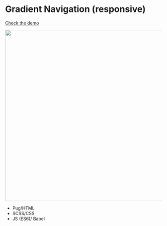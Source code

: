 # Gradient Navigation (responsive)

[Check the demo](https://codepen.io/nat-davydova/pen/mNOMBV)

<img src="http://natali-davydova.me/assets/img/portfolio/grad-tabs/sample.jpg" width="550" />

- Pug/HTML
- SCSS/CSS
- JS (ES6)/ Babel


 
